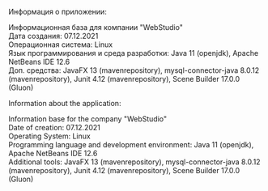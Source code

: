 Информация о приложении:

Информационная база для компании "WebStudio"  
Дата создания: 07.12.2021  
Операционная система: Linux  
Язык программирования и среда разработки: Java 11 (openjdk), Apache NetBeans IDE 12.6  
Доп. средства: JavaFX 13 (mavenrepository), mysql-connector-java 8.0.12 (mavenrepository), Junit 4.12 (mavenrepository), Scene Builder 17.0.0 (Gluon)



Information about the application:

Information base for the company "WebStudio"  
Date of creation: 07.12.2021  
Operating System: Linux  
Programming language and development environment: Java 11 (openjdk), Apache NetBeans IDE 12.6  
Additional tools: JavaFX 13 (mavenrepository), mysql-connector-java 8.0.12 (mavenrepository), Junit 4.12 (mavenrepository), Scene Builder 17.0.0 (Gluon)

